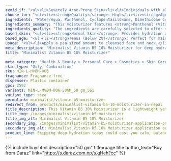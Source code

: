 ```yaml
---
avoid_if: "<ul><li>Severely Acne-Prone Skin</li><li>Individuals with allergies to Panthenol</li></ul>"
choose_for: "<ul><li><strong>Quality</strong>: High</li><li><strong>Age</strong>: 16+.</li><li><strong>Skin Types</strong>: Oily/Combination, Acne Prone.</li><li><strong>Effective For</strong>: Deep Hydration.</li></ul>"
ingredients: "Water/Aqua, Panthenol, Cyclopentasiloxane, Dimethicone Crosspolymer, Glycerin, Xylitylglucoside, Anhydroxylitol, Xylitol, PEG/PPG-18/18 Dimethicone, Hydrogenated Polyisobutene, Magnesium Aspartate, Zinc Gluconate, Copper Gluconate, Sodium Hyaluronate, Betaine, Phenoxyethanol, Pentylene Glycol, Allantoin, Ethylhexylglycerin, Carbomer, Magnesium Sulfate Heptahydrate, Hydroxyethyl Acrylate/Sodium Acryloyldimethyl Taurate Copolymer."
ingredients_summary: "This moisturizer features <strong>Panthenol (Vitamin B5)</strong> as the key ingredient for intense hydration and skin barrier repair. <strong>Glycerin</strong> and <strong>Sodium Hyaluronate</strong> provide long-lasting moisture, while <strong>Cyclopentasiloxane</strong> and <strong>Dimethicone</strong> offer a silky-smooth finish without greasiness. <strong>Xylitol</strong> and its derivatives enhance water retention, while <strong>Magnesium Aspartate, Zinc Gluconate, and Copper Gluconate</strong> support skin healing and rejuvenation. <strong>Allantoin</strong> and <strong>Betaine</strong> soothe and calm irritated skin, ensuring it stays soft and healthy."
ingredients_quality: "The ingredients are carefully selected to offer <strong>high-performance hydration and barrier protection</strong> while being gentle on the skin. <strong>Clinically proven humectants and emollients</strong>, such as Glycerin and Sodium Hyaluronate, lock in moisture without clogging pores. The formula is free from harsh irritants and enriched with <strong>essential minerals and skin-soothing agents</strong> to deliver optimal hydration and repair for all skin types."
based_skin: "<ul><li><strong>Normal Skin</strong>: Provides hydration and enhances skin’s natural glow.</li><li><strong>Dry Skin</strong>: Deeply nourishes and locks in moisture for long-lasting hydration.</li><li><strong>Oily Skin</strong>: Balances skin’s moisture levels without clogging pores.</li><li><strong>Sensitive Skin</strong>: Soothes irritation and redness while reinforcing the skin barrier.</li></ul>"
based_age: "<ul><li><strong>Teens (Below 20)</strong>: Perfect for maintaining hydration and calming sensitive, acne-prone skin.</li><li><strong>20s and 30s</strong>: Helps prevent early signs of aging and keeps skin plump and hydrated.</li><li><strong>40s and above</strong>: Restores moisture, reduces dryness, and strengthens mature skin.</li></ul>"
usage: "<ul><li>Apply a pea-sized amount to cleansed face and neck.</li><li>Use twice daily, morning and night.</li><li>Can be layered under sunscreen and makeup.</li><li>Suitable for use with other serums and active ingredients.</li></ul>"
meta_description: "Minimalist Vitamin B5 10% Moisturizer for deep hydration, soothing redness, and strengthening skin barrier. Lightweight, non-greasy formula suitable for all skin types."
title: "Minimalist Vitamin B5 10% Moisturizer"

meta_category: "Health & Beauty > Personal Care > Cosmetics > Skin Care > Lotion & Moisturizer"
skin_type: "Oily, Combination"
sku: MIN-L-MVBM-006
fragnance: Fragnance free
dispenser: Plastic container
gpc: 2592
variants: MIN-L-MVBM-006-50GM_50 gm_561
variant_type: size
permalink: minimalist/vitamin-b5-moisturizer
redirect_from: products/minimalist-vitamin-b5-10-moisturizer-in-nepal
title_description: This Vitamin B5 10% Moisturizer is a lightweight yet deeply hydrating formula that soothes, repairs, and strengthens the skin barrier. Enriched with Vitamin B5 (Panthenol), it helps retain moisture, reduces redness, and promotes skin healing. Ideal for daily use, it keeps skin soft, supple, and healthy without feeling greasy or heavy.
title_img: /images/minimalist/vitamin-b5-moisturizer
title_img_alt: Minimalist Vitamin B5 10% Moisturizer
secondary_img: /images/minimalist/vitamin-b5-moisturizer-application-on-girl
secondary_img_alt: Minimalist Vitamin B5 10% Moisturizer application on girl
product_line: Skipping deep hydration today could cost you calm, balanced skin tomorrow.
---
```

{% include buy.html description="50 gm" title=page.title button_text="Buy from Daraz" link="https://s.daraz.com.np/s.gHeh?cc" %}